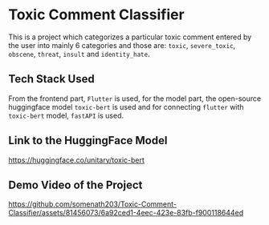 # Toxic Comment Classifier

This is a project which categorizes a particular toxic comment entered by the user into mainly 6 categories and those are: `toxic`, `severe_toxic`, `obscene`, `threat`, `insult` and `identity_hate`.

## Tech Stack Used

From the frontend part, `Flutter` is used, for the model part, the open-source huggingface model `toxic-bert` is used and for connecting `flutter` with `toxic-bert` model, `fastAPI` is used.

## Link to the HuggingFace Model

https://huggingface.co/unitary/toxic-bert

## Demo Video of the Project

https://github.com/somenath203/Toxic-Comment-Classifier/assets/81456073/6a92ced1-4eec-423e-83fb-f900118644ed
